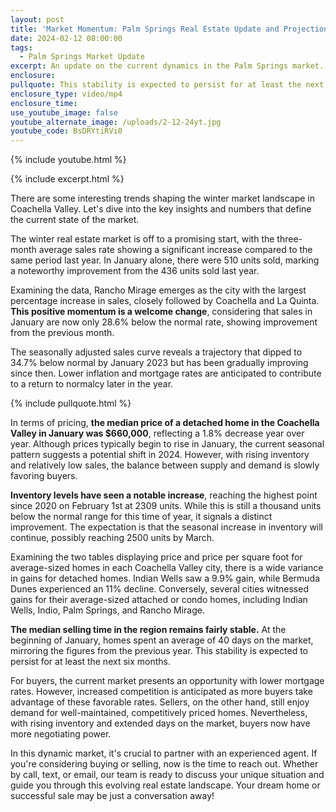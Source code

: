 ```yaml
---
layout: post
title: 'Market Momentum: Palm Springs Real Estate Update and Projections'
date: 2024-02-12 08:00:00
tags:
  - Palm Springs Market Update
excerpt: An update on the current dynamics in the Palm Springs market.
enclosure:
pullquote: This stability is expected to persist for at least the next six months.
enclosure_type: video/mp4
enclosure_time:
use_youtube_image: false
youtube_alternate_image: /uploads/2-12-24yt.jpg
youtube_code: BsDRYtiRVi0
---
```

{% include youtube.html %}

{% include excerpt.html %}

There are some interesting trends shaping the winter market landscape in Coachella Valley. Let's dive into the key insights and numbers that define the current state of the market.

The winter real estate market is off to a promising start, with the three-month average sales rate showing a significant increase compared to the same period last year. In January alone, there were 510 units sold, marking a noteworthy improvement from the 436 units sold last year.

Examining the data, Rancho Mirage emerges as the city with the largest percentage increase in sales, closely followed by Coachella and La Quinta. **This positive momentum is a welcome change**, considering that sales in January are now only 28.6% below the normal rate, showing improvement from the previous month.

The seasonally adjusted sales curve reveals a trajectory that dipped to 34.7% below normal by January 2023 but has been gradually improving since then. Lower inflation and mortgage rates are anticipated to contribute to a return to normalcy later in the year.

{% include pullquote.html %}

In terms of pricing, **the median price of a detached home in the Coachella Valley in January was $660,000**, reflecting a 1.8% decrease year over year. Although prices typically begin to rise in January, the current seasonal pattern suggests a potential shift in 2024. However, with rising inventory and relatively low sales, the balance between supply and demand is slowly favoring buyers.

**Inventory levels have seen a notable increase**, reaching the highest point since 2020 on February 1st at 2309 units. While this is still a thousand units below the normal range for this time of year, it signals a distinct improvement. The expectation is that the seasonal increase in inventory will continue, possibly reaching 2500 units by March.

Examining the two tables displaying price and price per square foot for average-sized homes in each Coachella Valley city, there is a wide variance in gains for detached homes. Indian Wells saw a 9.9% gain, while Bermuda Dunes experienced an 11% decline. Conversely, several cities witnessed gains for their average-sized attached or condo homes, including Indian Wells, Indio, Palm Springs, and Rancho Mirage.

**The median selling time in the region remains fairly stable.** At the beginning of January, homes spent an average of 40 days on the market, mirroring the figures from the previous year. This stability is expected to persist for at least the next six months.

For buyers, the current market presents an opportunity with lower mortgage rates. However, increased competition is anticipated as more buyers take advantage of these favorable rates. Sellers, on the other hand, still enjoy demand for well-maintained, competitively priced homes. Nevertheless, with rising inventory and extended days on the market, buyers now have more negotiating power.

In this dynamic market, it's crucial to partner with an experienced agent. If you're considering buying or selling, now is the time to reach out. Whether by call, text, or email, our team is ready to discuss your unique situation and guide you through this evolving real estate landscape. Your dream home or successful sale may be just a conversation away!